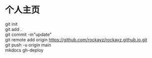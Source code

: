 # 个人主页

git init  
git add .  
git commit -m"update"  
git remote add origin https://github.com/rockayz/rockayz.github.io.git  
git push -u origin main  
mkdocs gh-deploy
